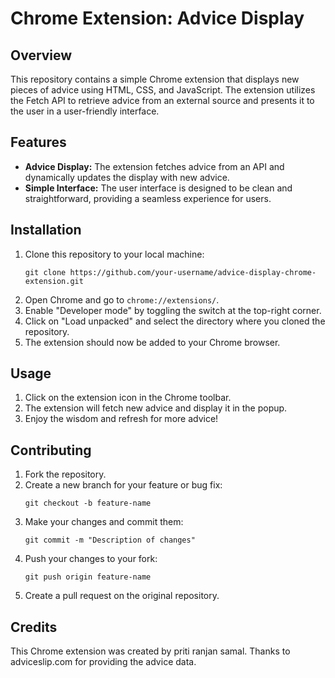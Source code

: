 <h1>Chrome Extension: Advice Display</h1>
 <h2>Overview</h2>
<p>This repository contains a simple Chrome extension that displays new pieces of advice using HTML, CSS, and JavaScript. The extension utilizes the Fetch API to retrieve advice from an external source and presents it to the user in a user-friendly interface.</p>
 <h2>Features</h2>
 <ul>
        <li><strong>Advice Display:</strong> The extension fetches advice from an API and dynamically updates the display with new advice.</li>
        <li><strong>Simple Interface:</strong> The user interface is designed to be clean and straightforward, providing a seamless experience for users.</li>
    </ul>
 <h2>Installation</h2>  
   
  <ol>  
  <li>Clone this repository to your local machine:
            <pre><code>git clone https://github.com/your-username/advice-display-chrome-extension.git</code></pre>
</li> 
<li>Open Chrome and go to <code>chrome://extensions/</code>.</li>
        <li>Enable "Developer mode" by toggling the switch at the top-right corner.</li>
        <li>Click on "Load unpacked" and select the directory where you cloned the repository.</li>
        <li>The extension should now be added to your Chrome browser.</li>
    </ol>
    
 <h2>Usage</h2>
   
 <ol>
        <li>Click on the extension icon in the Chrome toolbar.</li>
        <li>The extension will fetch new advice and display it in the popup.</li>
        <li>Enjoy the wisdom and refresh for more advice!</li>
    </ol>
    
<h2>Contributing</h2>
 <ol>
        <li>Fork the repository.</li>
        <li>Create a new branch for your feature or bug fix:
            <pre><code>git checkout -b feature-name</code></pre>
        </li>
        <li>Make your changes and commit them:
            <pre><code>git commit -m "Description of changes"</code></pre>
        </li>
        <li>Push your changes to your fork:
            <pre><code>git push origin feature-name</code></pre>
        </li>
        <li>Create a pull request on the original repository.</li>
    </ol>        
    <h2>Credits</h2>    
<p>This Chrome extension was created by priti ranjan samal. Thanks to adviceslip.com for providing the advice data.</p>
    
   

    
   

    

    

  
